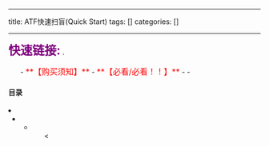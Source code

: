 
--- 
title:  ATF快速扫盲(Quick Start) 
tags: []
categories: [] 

---
>  
 <font color="purple" size="5">**快速链接:**</font> .   
 <ul>
  -  <font color="red" size="3">**【购买须知】**</font>
  -  <font color="red" size="3">**【必看/必看！！】**</font>
  - 
  - 
 </ul> 




#### 目录

  <li>
   <ul>
    <li>
     <ul>
      <li>
       <ul>
        &lt;
       